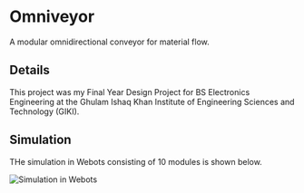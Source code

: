 # Omniveyor
A modular omnidirectional conveyor for material flow.

## Details
This project was my Final Year Design Project for BS Electronics Engineering at the Ghulam Ishaq Khan Institute of Engineering Sciences and Technology (GIKI).

## Simulation
THe simulation in Webots consisting of 10 modules is shown below.

![Simulation in Webots](https://github.com/Attaulhaleem/fyp/blob/main/docs/Simulation.gif)
